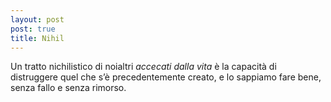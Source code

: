 ```yaml
---
layout: post
post: true
title: Nihil
---
```

Un tratto nichilistico di noialtri *accecati dalla vita* è la capacità di distruggere quel che s’è precedentemente creato, e lo sappiamo fare bene, senza fallo e senza rimorso.